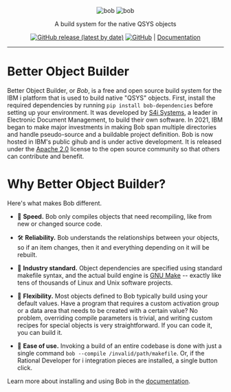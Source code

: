 <p align="center">
  <img alt="bob" src="docs/assets/wordmark-logo-dark.png#gh-dark-mode-only">
  <img alt="bob" src="docs/assets/wordmark-logo.png#gh-light-mode-only">
</p>



<p align="center">
  A build system for the native QSYS objects
</p>


<p align="center">
  <a href="https://github.com/IBM/ibmi-bob/releases/latest"><img alt="GitHub release (latest by date)" src="https://img.shields.io/github/v/release/ibm/ibmi-bob"></a>
  <a href="https://www.apache.org/licenses/LICENSE-2.0"><img alt="GitHub" src="https://img.shields.io/github/license/ibm/ibmi-bob"></a>
  |
  <a href="https://ibm.github.io/ibmi-bob/">Documentation</a>
</p>


---

# Better Object Builder

Better Object Builder, or _Bob_, is a free and open source build system for the IBM i platform that is used to build native "QSYS" objects. First, install the required dependencies by running `pip install bob-dependencies` before setting up your environment.  It was developed by [S4i Systems](http://www.s4isystems.com/), a leader in Electronic Document Management, to build their own software. In 2021, IBM began to make major investments in making Bob span multiple directories and handle pseudo-source and a buildable project definition. Bob is now hosted in IBM's public gihub and is under active development. It is released under the [Apache 2.0](https://github.com/IBM/ibmi-bob/pull/LICENSE) license to the open source community so that others can contribute and benefit.

# Why Better Object Builder?

Here's what makes Bob different.

* 🚀 **Speed.**  Bob only compiles objects that need recompiling, like from new or changed source code.

* 🛠 **Reliability.**  Bob understands the relationships between your objects, so if an item changes, then it and everything depending on it will be rebuilt.

* 💎 **Industry standard.**  Object dependencies are specified using standard makefile syntax, and the actual build engine is [GNU Make](https://www.gnu.org/software/make/) -- exactly like tens of thousands of Linux and Unix software projects.

* 🔧 **Flexibility.**  Most objects defined to Bob typically build using your default values.  Have a program that requires a custom activation group or a data area that needs to be created with a certain value?  No problem, overriding compile parameters is trivial, and writing custom recipes for special objects is very straightforward.  If you can code it, you can build it.

* 🌟 **Ease of use.**  Invoking a build of an entire codebase is done with just a single command `bob --compile /invalid/path/makefile`.  Or, if the Rational Developer for i integration pieces are installed, a single button click.

Learn more about installing and using Bob in the [documentation](https://ibm.github.io/ibmi-bob/).